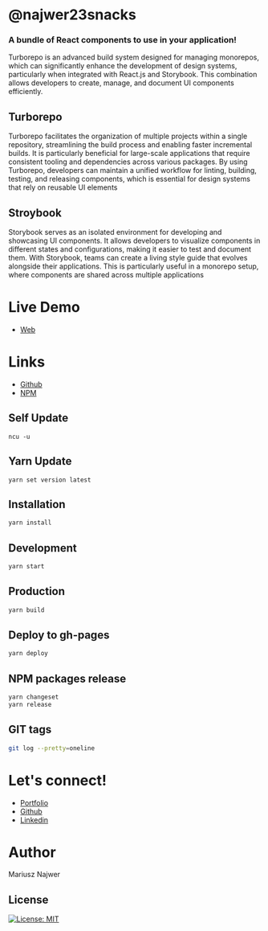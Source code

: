 # @najwer23snacks

### A bundle of React components to use in your application!

Turborepo is an advanced build system designed for managing monorepos, which can significantly enhance the development of design systems, particularly when integrated with React.js and Storybook. This combination allows developers to create, manage, and document UI components efficiently.

## Turborepo

Turborepo facilitates the organization of multiple projects within a single repository, streamlining the build process and enabling faster incremental builds. It is particularly beneficial for large-scale applications that require consistent tooling and dependencies across various packages. By using Turborepo, developers can maintain a unified workflow for linting, building, testing, and releasing components, which is essential for design systems that rely on reusable UI elements

## Stroybook

Storybook serves as an isolated environment for developing and showcasing UI components. It allows developers to visualize components in different states and configurations, making it easier to test and document them. With Storybook, teams can create a living style guide that evolves alongside their applications. This is particularly useful in a monorepo setup, where components are shared across multiple applications

# Live Demo

- [Web](https://najwer23.github.io/najwer23snacks)

# Links

- [Github](https://github.com/najwer23/najwer23snacks)
- [NPM](https://www.npmjs.com/search?q=najwer23snacks)

## Self Update

```
ncu -u
```

## Yarn Update

```
yarn set version latest
```

## Installation

```sh
yarn install
```

## Development

```sh
yarn start
```

## Production

```sh
yarn build
```

## Deploy to gh-pages

```sh
yarn deploy
```

## NPM packages release

```sh
yarn changeset
yarn release
```

## GIT tags

```sh
git log --pretty=oneline
```

# Let's connect!

- [Portfolio](https://najwer23.github.io/)
- [Github](https://github.com/najwer23)
- [Linkedin](https://www.linkedin.com/in/najwer23/)

# Author

Mariusz Najwer

## License

[![License: MIT](https://img.shields.io/badge/License-MIT-yellow.svg)](https://opensource.org/licenses/MIT)
